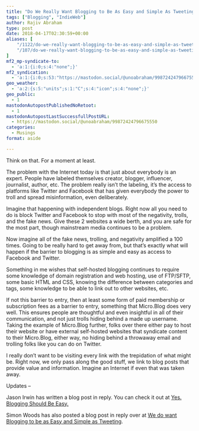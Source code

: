 ```yaml
---
title: "Do We Really Want Blogging to Be As Easy and Simple As Tweeting?"
tags: ["Blogging", "IndieWeb"]
author: Rajiv Abraham
type: post
date: 2018-04-17T02:30:59+00:00
aliases: [
    "/1122/do-we-really-want-blogging-to-be-as-easy-and-simple-as-tweeting/",
    "/107/do-we-really-want-blogging-to-be-as-easy-and-simple-as-tweeting/"
]
mf2_mp-syndicate-to:
  - 'a:1:{i:0;s:4:"none";}'
mf2_syndication:
  - 'a:1:{i:0;s:53:"https://mastodon.social/@unoabraham/99872424796675550";}'
geo_weather:
  - 'a:2:{s:5:"units";s:1:"C";s:4:"icon";s:4:"none";}'
geo_public:
  - 1
mastodonAutopostPublishedNoRetoot:
  - 1
mastodonAutopostLastSuccessfullPostURL:
  - https://mastodon.social/@unoabraham/99872424796675550
categories:
  - Musings
format: aside

---
```

<p style="text-align: left;">
  Think on that. For a moment at least.
</p>

<p style="text-align: left;">
  The problem with the Internet today is that just about everybody is an expert. People have labeled themselves creator, blogger, influencer, journalist, author, etc. The problem really isn&#8217;t the labeling, it&#8217;s the access to platforms like Twitter and Facebook that has given everybody the power to troll and spread misinformation, even deliberately.
</p>

<p style="text-align: left;">
  Imagine that happening with independent blogs. Right now all you need to do is block Twitter and Facebook to stop with most of the negativity, trolls, and the fake news. Give these 2 websites a wide berth, and you are safe for the most part, though mainstream media continues to be a problem.
</p>

<p style="text-align: left;">
  Now imagine all of the fake news, trolling, and negativity amplified a 100 times. Going to be really hard to get away from, but that&#8217;s exactly what will happen if the barrier to blogging is as simple and easy as access to Facebook and Twitter.
</p>

<p style="text-align: left;">
  Something in me wishes that self-hosted blogging continues to require some knowledge of domain registration and web hosting, use of FTP/SFTP, some basic HTML and CSS, knowing the difference between categories and tags, some knowledge to be able to link out to other websites, etc.
</p>

<p style="text-align: left;">
  If not this barrier to entry, then at least some form of paid membership or subscription fees as a barrier to entry, something that Micro.Blog does very well. This ensures people are thoughtful and even insightful in all of their communication, and not just trolls hiding behind a made up username. Taking the example of Micro.Blog further, folks over there either pay to host their website or have external self-hosted websites that syndicate content to their Micro.Blog, either way, no hiding behind a throwaway email and trolling folks like you can do on Twitter.
</p>

<p style="text-align: left;">
  I really don&#8217;t want to be visiting every link with the trepidation of what might be. Right now, we only pass along the good stuff, we link to blog posts that provide value and information. Imagine an Internet if even that was taken away.
</p>

<p style="text-align: left;">
  Updates &#8211;
</p>

<p style="text-align: left;">
  Jason Irwin has written a blog post in reply. You can check it out at <a href="https://matigo.ca/2018/04/17/yes-blogging-should-be-easy" target="_blank" rel="noopener">Yes. Blogging Should Be Easy.</a>
</p>

<p style="text-align: left;">
  Simon Woods has also posted a blog post in reply over at <a href="https://simonwoods.net/2018/04/18/we-do-want-blogging-to-be-as-easy-and-simple-as-tweeting/" target="_blank" rel="noopener">We do want Blogging to be as Easy and Simple as Tweeting</a>.
</p>